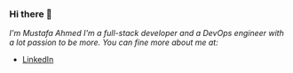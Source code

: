 ### Hi there 👋

*I'm Mustafa Ahmed I'm a full-stack developer and a DevOps engineer with a lot passion to be more. You can fine more about me at:*

 - [LinkedIn](https://www.linkedin.com/in/mustafa-balila-171217159/)
